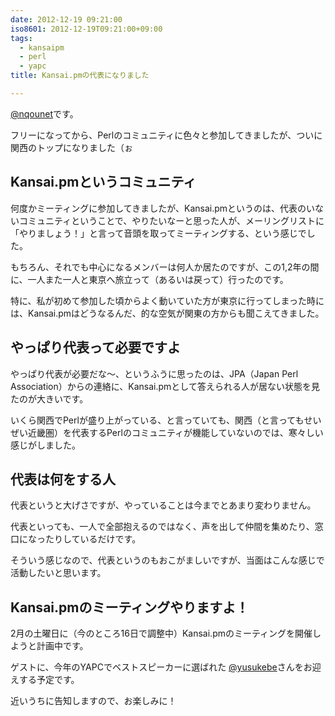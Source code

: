 ```yaml
---
date: 2012-12-19 09:21:00
iso8601: 2012-12-19T09:21:00+09:00
tags:
  - kansaipm
  - perl
  - yapc
title: Kansai.pmの代表になりました

---
```


<p><a href="https://twitter.com/nqounet">@nqounet</a>です。</p> <p>フリーになってから、Perlのコミュニティに色々と参加してきましたが、ついに関西のトップになりました（ぉ</p> <h2>Kansai.pmというコミュニティ</h2> <p>何度かミーティングに参加してきましたが、Kansai.pmというのは、代表のいないコミュニティということで、やりたいなーと思った人が、メーリングリストに「やりましょう！」と言って音頭を取ってミーティングする、という感じでした。</p> <p>もちろん、それでも中心になるメンバーは何人か居たのですが、この1,2年の間に、一人また一人と東京へ旅立って（あるいは戻って）行ったのです。</p> <p>特に、私が初めて参加した頃からよく動いていた方が東京に行ってしまった時には、Kansai.pmはどうなるんだ、的な空気が関東の方からも聞こえてきました。</p> <h2>やっぱり代表って必要ですよ</h2> <p>やっぱり代表が必要だな〜、というふうに思ったのは、JPA（Japan Perl Association）からの連絡に、Kansai.pmとして答えられる人が居ない状態を見たのが大きいです。</p> <p>いくら関西でPerlが盛り上がっている、と言っていても、関西（と言ってもせいぜい近畿圏）を代表するPerlのコミュニティが機能していないのでは、寒々しい感じがしました。</p> <h2>代表は何をする人</h2> <p>代表というと大げさですが、やっていることは今までとあまり変わりません。</p> <p>代表といっても、一人で全部抱えるのではなく、声を出して仲間を集めたり、窓口になったりしているだけです。</p> <p>そういう感じなので、代表というのもおこがましいですが、当面はこんな感じで活動したいと思います。</p> <h2>Kansai.pmのミーティングやりますよ！</h2> <p>2月の土曜日に（今のところ16日で調整中）Kansai.pmのミーティングを開催しようと計画中です。</p> <p>ゲストに、今年のYAPCでベストスピーカーに選ばれた <a href="https://twitter.com/yusukebe">@yusukebe</a>さんをお迎えする予定です。</p> <p>近いうちに告知しますので、お楽しみに！</p>    	